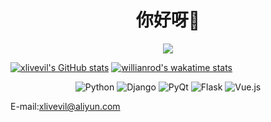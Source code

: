 <h1 align="center">你好呀👋</h1>

<div align="center">

[![](https://img.shields.io/badge/-Blog-orange?style=for-the-badge&color=8B4513&logo=rss&logoColor=white)](https://www.xlivevil.com/)

</div>

[![xlivevil's GitHub stats](https://github-readme-stats.vercel.app/api?username=xlivevil&show_icons=true&hide_title=true&theme=omni&&hide_border=true)](https://github.com/xlivevil)
[![willianrod's wakatime stats](https://github-readme-stats.vercel.app/api/wakatime?username=xlivevil)](https://github.com/xlivevil)



<div align="center">

![Python](https://img.shields.io/badge/-Python-%233776ab?logo=python&style=for-the-badge&logoColor=white)
![Django](https://img.shields.io/badge/-Django-%23092E20?logo=django&style=for-the-badge&logoColor=white&color=006400)
![PyQt](https://img.shields.io/badge/-PyQt-%23092E20?logo=qt&style=for-the-badge&logoColor=white&color=41cd52)
![Flask](https://img.shields.io/badge/-Flask-%23eeeeee?logo=flask&style=for-the-badge&logoColor=black)
![Vue.js](https://img.shields.io/badge/-Vue.js-%234fc08d?logo=vue.js&style=for-the-badge&logoColor=white)

</div>

E-mail:[xlivevil@aliyun.com](mailto://xlivevil@aliyun.com)


<!--
**xlivevil/xlivevil** is a ✨ _special_ ✨ repository because its `README.md` (this file) appears on your GitHub profile.

Here are some ideas to get you started:

- 🔭 I’m currently working on ...
- 🌱 I’m currently learning ...
- 👯 I’m looking to collaborate on ...
- 🤔 I’m looking for help with ...
- 💬 Ask me about ...
- 📫 How to reach me: ...
- 😄 Pronouns: ...
- ⚡ Fun fact: ...
-->
